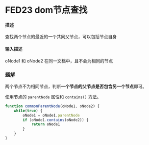 # FED23 dom节点查找


#### 描述

查找两个节点的最近的一个共同父节点，可以包括节点自身

#### 输入描述

oNode1 和 oNode2 在同一文档中，且不会为相同的节点



### 题解

两个节点不为相同节点，判断**一个节点的父节点是否包含另一个节点**即可。

使用节点的 `parentNode` 属性和 `contains()` 方法。

```javascript
function commonParentNode(oNode1, oNode2) {
    while(true) {
        oNode1 = oNode1.parentNode
        if (oNode1.contains(oNode2)) {
            return oNode1
        }
    }
}
```

